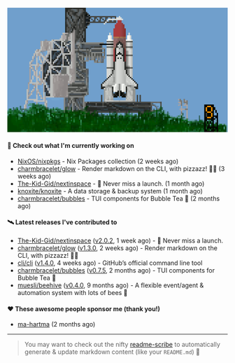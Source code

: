 ![](https://raw.githubusercontent.com/penguwin/penguwin/master/assets/shuttle.gif)

#### 🚀 Check out what I'm currently working on

- [NixOS/nixpkgs](https://github.com/NixOS/nixpkgs) - Nix Packages collection (2 weeks ago)
- [charmbracelet/glow](https://github.com/charmbracelet/glow) - Render markdown on the CLI, with pizzazz! 💅🏻 (3 weeks ago)
- [The-Kid-Gid/nextinspace](https://github.com/The-Kid-Gid/nextinspace) - 🚀 Never miss a launch. (1 month ago)
- [knoxite/knoxite](https://github.com/knoxite/knoxite) - A data storage &amp; backup system (1 month ago)
- [charmbracelet/bubbles](https://github.com/charmbracelet/bubbles) - TUI components for Bubble Tea 🍡 (2 months ago)

#### 🛰️ Latest releases I've contributed to

- [The-Kid-Gid/nextinspace](https://github.com/The-Kid-Gid/nextinspace) ([v2.0.2](https://github.com/The-Kid-Gid/nextinspace/releases/tag/v2.0.2), 1 week ago) - 🚀 Never miss a launch.
- [charmbracelet/glow](https://github.com/charmbracelet/glow) ([v1.3.0](https://github.com/charmbracelet/glow/releases/tag/v1.3.0), 2 weeks ago) - Render markdown on the CLI, with pizzazz! 💅🏻
- [cli/cli](https://github.com/cli/cli) ([v1.4.0](https://github.com/cli/cli/releases/tag/v1.4.0), 4 weeks ago) - GitHub’s official command line tool
- [charmbracelet/bubbles](https://github.com/charmbracelet/bubbles) ([v0.7.5](https://github.com/charmbracelet/bubbles/releases/tag/v0.7.5), 2 months ago) - TUI components for Bubble Tea 🍡
- [muesli/beehive](https://github.com/muesli/beehive) ([v0.4.0](https://github.com/muesli/beehive/releases/tag/v0.4.0), 9 months ago) - A flexible event/agent &amp; automation system with lots of bees 🐝

#### ❤️ These awesome people sponsor me (thank you!)

- [ma-hartma](https://github.com/ma-hartma) (2 months ago)

---

> You may want to check out the nifty [readme-scribe](https://github.com/muesli/readme-scribe) to automatically generate & update markdown content (like your `README.md`) 🔭